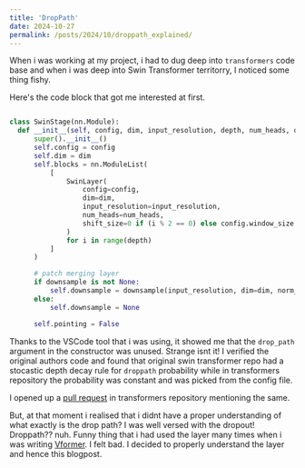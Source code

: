 ```yaml
---
title: 'DropPath'
date: 2024-10-27
permalink: /posts/2024/10/droppath_explained/
---
```


  
  When i was working at my project, i had to dug deep into `transformers` code base and  when i was deep into Swin Transformer territorry, I noticed some thing fishy. 

  Here's the code block that got me interested at first. 

  ```python

class SwinStage(nn.Module):
    def __init__(self, config, dim, input_resolution, depth, num_heads, drop_path, downsample):
        super().__init__()
        self.config = config
        self.dim = dim
        self.blocks = nn.ModuleList(
            [
                SwinLayer(
                    config=config,
                    dim=dim,
                    input_resolution=input_resolution,
                    num_heads=num_heads,
                    shift_size=0 if (i % 2 == 0) else config.window_size // 2,
                )
                for i in range(depth)
            ]
        )

        # patch merging layer
        if downsample is not None:
            self.downsample = downsample(input_resolution, dim=dim, norm_layer=nn.LayerNorm)
        else:
            self.downsample = None

        self.pointing = False


  ```

Thanks to the VSCode tool that i was using, it showed me that the `drop_path` argument in the constructor was unused. Strange isnt it! I verified the original authors code and found that original swin transformer repo had a stocastic depth decay rule for `droppath` probability while in transformers repository the probability was constant and was picked from the config file. 

I opened up a [pull request](https://github.com/huggingface/transformers/pull/34291/) in transformers repository mentioning the same. 

But, at that moment i realised that i didnt have a proper understanding of what exactly is the drop path? I was well versed with the dropout! Droppath?? nuh. Funny thing that i had used the layer many times when i was writing [Vformer](https://abhi-glitchhg.github.io/projects/vformer). I felt bad. I decided to properly understand the layer and hence this blogpost. 

